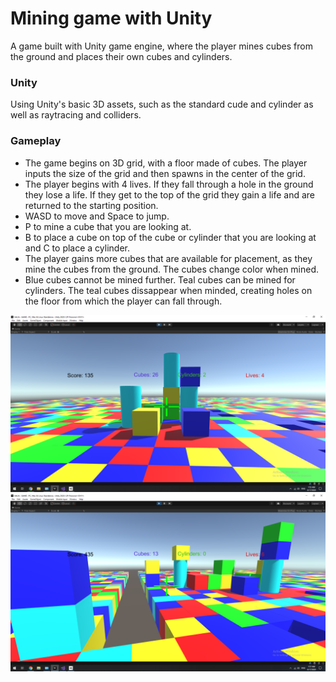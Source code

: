 # Mining game with Unity
A game built with Unity game engine, where the player mines cubes from the ground and places their own cubes and cylinders.

### Unity
Using Unity's basic 3D assets, such as the standard cude and cylinder as well as raytracing and colliders.

### Gameplay
* The game begins on 3D grid, with a floor made of cubes. The player inputs the size of the grid and then spawns in the center of the grid.
* The player begins with 4 lives. If they fall through a hole in the ground they lose a life. If they get to the top of the grid they gain a life and are returned to the starting position.
* WASD to move and Space to jump.
* P to mine a cube that you are looking at.
* B to place a cube on top of the cube or cylinder that you are looking at and C to place a cylinder.
* The player gains more cubes that are available for placement, as they mine the cubes from the ground. The cubes change color when mined.
* Blue cubes cannot be mined further. Teal cubes can be mined for cylinders. The teal cubes dissappear when minded, creating holes on the floor from which the player can fall through.

![Image](https://github.com/VictorMegir/Minecraft-clone-with-Unity/blob/master/Screenshots/screenshot%201.png)
![Image](https://github.com/VictorMegir/Minecraft-clone-with-Unity/blob/master/Screenshots/screenshot%202.png)
